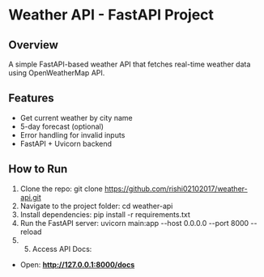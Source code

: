 # Weather API - FastAPI Project

## Overview
A simple FastAPI-based weather API that fetches real-time weather data using OpenWeatherMap API.

## Features
- Get current weather by city name
- 5-day forecast (optional)
- Error handling for invalid inputs
- FastAPI + Uvicorn backend

## How to Run
1. Clone the repo:
   git clone https://github.com/rishi02102017/weather-api.git
2. Navigate to the project folder:
   cd weather-api
3. Install dependencies:
   pip install -r requirements.txt
4. Run the FastAPI server:
   uvicorn main:app --host 0.0.0.0 --port 8000 --reload
5. 5. Access API Docs:
- Open: **http://127.0.0.1:8000/docs**
    
